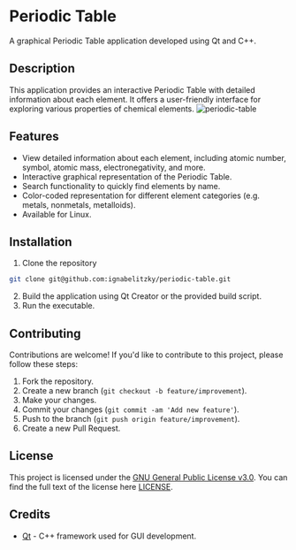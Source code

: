 # Periodic Table
A graphical Periodic Table application developed using Qt and C++.

## Description
This application provides an interactive Periodic Table with detailed information about each element. It offers a user-friendly interface for exploring various properties of chemical elements.
![periodic-table](https://github.com/ignabelitzky/periodic-table/assets/13757390/17237303-a69f-4983-b3c4-8ac36a379a7e)

## Features
- View detailed information about each element, including atomic number, symbol, atomic mass, electronegativity, and more.
- Interactive graphical representation of the Periodic Table.
- Search functionality to quickly find elements by name.
- Color-coded representation for different element categories (e.g. metals, nonmetals, metalloids).
- Available for Linux.

## Installation
1. Clone the repository
```bash
git clone git@github.com:ignabelitzky/periodic-table.git
```
2. Build the application using Qt Creator or the provided build script.
3. Run the executable.

## Contributing
Contributions are welcome! If you'd like to contribute to this project, please follow these steps:

1. Fork the repository.
2. Create a new branch (`git checkout -b feature/improvement`).
3. Make your changes.
4. Commit your changes (`git commit -am 'Add new feature'`).
5. Push to the branch (`git push origin feature/improvement`).
6. Create a new Pull Request.

## License
This project is licensed under the [GNU General Public License v3.0](LICENSE). You can find the full text of the license here [LICENSE](LICENSE).

## Credits
- [Qt](https://www.qt.io/) - C++ framework used for GUI development.
